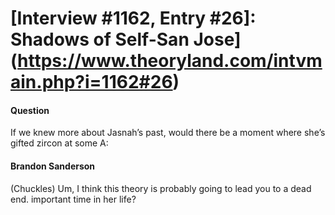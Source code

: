 # [Interview #1162, Entry #26]: Shadows of Self-San Jose](https://www.theoryland.com/intvmain.php?i=1162#26)

#### Question

If we knew more about Jasnah’s past, would there be a moment where she’s gifted zircon at some A:

#### Brandon Sanderson

(Chuckles) Um, I think this theory is probably going to lead you to a dead end.
important time in her life?

